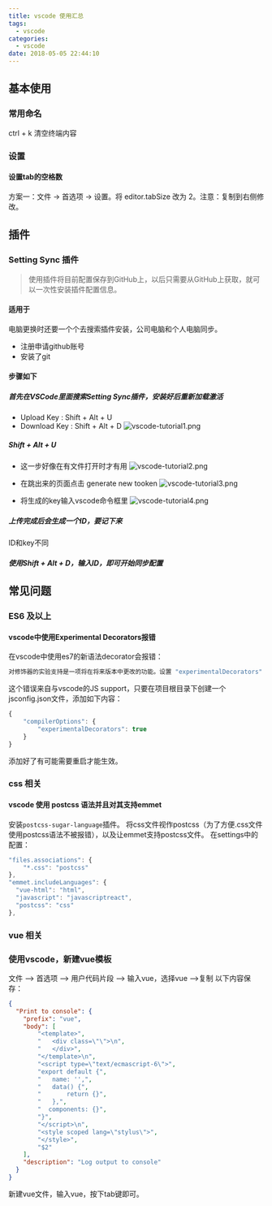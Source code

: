 ```yaml
---
title: vscode 使用汇总
tags:
  - vscode
categories:
  - vscode
date: 2018-05-05 22:44:10
---
```

## 基本使用

### 常用命名
ctrl + k 清空终端内容

### 设置

#### 设置tab的空格数

方案一：文件 -> 首选项 -> 设置。将 editor.tabSize 改为 2。注意：复制到右侧修改。

## 插件

### Setting Sync 插件
>使用插件将目前配置保存到GitHub上，以后只需要从GitHub上获取，就可以一次性安装插件配置信息。

#### 适用于

电脑更换时还要一个个去搜索插件安装，公司电脑和个人电脑同步。
* 注册申请github账号
* 安装了git

#### 步骤如下

##### 首先在VSCode里面搜索Setting Sync插件，安装好后重新加载激活

* Upload Key : Shift + Alt + U
* Download Key : Shift + Alt + D
![vscode-tutorial1.png](/images/vscode-tutorial/img1.png)

##### Shift + Alt + U

* 这一步好像在有文件打开时才有用
![vscode-tutorial2.png](/images/vscode-tutorial/img2.png)

* 在跳出来的页面点击 generate new tooken
![vscode-tutorial3.png](/images/vscode-tutorial/img3.png)

* 将生成的key输入vscode命令框里
![vscode-tutorial4.png](/images/vscode-tutorial/img4.png)

##### 上传完成后会生成一个ID，要记下来

ID和key不同

##### 使用Shift + Alt + D，输入ID，即可开始同步配置

## 常见问题
### ES6 及以上
#### vscode中使用Experimental Decorators报错

在vscode中使用es7的新语法decorator会报错：

```javascript
对修饰器的实验支持是一项将在将来版本中更改的功能。设置 "experimentalDecorators" 选项以删除此警告
```

这个错误来自与vscode的JS support，只要在项目根目录下创建一个jsconfig.json文件，添加如下内容：
```javascript
{
    "compilerOptions": {
        "experimentalDecorators": true
    }
}
```
添加好了有可能需要重启才能生效。
### css 相关
#### vscode 使用 postcss 语法并且对其支持emmet
安装`postcss-sugar-language`插件。
将css文件视作postcss（为了方便.css文件使用postcss语法不被报错），以及让emmet支持postcss文件。
在settings中的配置：
``` js
"files.associations": {
    "*.css": "postcss"
},
"emmet.includeLanguages": {
  "vue-html": "html",
  "javascript": "javascriptreact",
  "postcss": "css"
},
```

### vue 相关
### 使用vscode，新建vue模板
文件 --> 首选项 --> 用户代码片段 --> 输入vue，选择vue -->复制 以下内容保存：
``` json
{    
  "Print to console": {
    "prefix": "vue",
    "body": [
        "<template>",
        "   <div class=\"\">\n",
        "   </div>",
        "</template>\n",
        "<script type=\"text/ecmascript-6\">",
        "export default {",
        "   name: '',",
        "   data() {",
        "       return {}",
        "   },",
        "  components: {}",
        "}",
        "</script>\n",
        "<style scoped lang=\"stylus\">",
        "</style>",
        "$2"
    ],
    "description": "Log output to console"
  }
}
```
新建vue文件，输入vue，按下tab键即可。